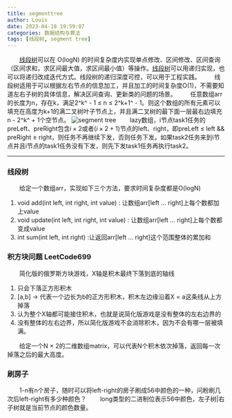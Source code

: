 ```yaml
---
title: segmenttree
author: Louis
date: 2023-04-18 19:59:07
categories: 数据结构与算法
tags: [线段树, segment tree]
---
```


&emsp;&emsp;[线段树](https://oi-wiki.org/ds/seg/)可以在 O(logN) 的时间复杂度内实现单点修改、区间修改、区间查询（区间求和，求区间最大值，求区间最小值）等操作。[线段树](https://en.wikipedia.org/wiki/Segment_tree)可以用递归实现，也可以将递归改成迭代方式。线段树的递归深度可控，可以用于工程实践。
&emsp;&emsp;线段树适用于可以根据左右节点的信息加工，并且加工的时间复杂度O(1)，不需要知道左右子树的具体信息，解决区间查询、更新类的问题的场景。
&emsp;&emsp;任意数组arr的长度为n，存在k，满足2^k^ - 1 &le; n  &le; 2^k+1^ - 1。则这个数组的所有元素可以填充在高度为k+1的满二叉树叶子节点上，并且满二叉树的最下面一层最右边填充n - 2^k^ + 1个空节点。
![segment tree](https://www.goodserendipity.com/asserts/data-structures-and-algorithms/segmenttree.svg)
&emsp;&emsp;lazy数组，i节点task1任务的preLeft、preRight包含$i \times 2$或者$(i \times 2+1)$节点的left、right，即preLeft &le; left &amp;&amp; preRight &ge; right，则任务不再继续下发，否则任务下发。如果task2任务来到i节点并且i节点的task1任务没有下发，则先下发task1任务再执行task2。

---

### 线段树

&emsp;&emsp;给定一个数组arr，实现如下三个方法，要求时间复杂度都是O(logN)

1. void add(int left, int right, int value) :  让数组arr[left ${ \dots }$ right]上每个数都加上value
2. void update(int left, int right, int value) :  让数组arr[left ${ \dots }$ right]上每个数都变成value
3. int sum(int left, int right) :让返回arr[left ${ \dots }$ right]这个范围整体的累加和

### 积方块问题 LeetCode699

&emsp;&emsp;简化版的俄罗斯方块游戏，X轴是积木最终下落到底的轴线

1. 只会下落正方形积木
2. [a,b] -> 代表一个边长为b的正方形积木，积木左边缘沿着X = a这条线从上方掉落
3. 认为整个X轴都可能接住积木，也就是说简化版游戏是没有整体的左右边界的
4. 没有整体的左右边界，所以简化版游戏不会消除积木，因为不会有哪一层被填满。

&emsp;&emsp;给定一个N ${ \times }$ 2的二维数组matrix，可以代表N个积木依次掉落，返回每一次掉落之后的最大高度。

### 刷房子

&emsp;&emsp;1-n有n个房子，随时可以将left-right的房子刷成56中颜色的一种，问粉刷几次后left-right有多少种颜色？
&emsp;&emsp;long类型的二进制位表示56中颜色，左子树|右子树就是当前节点的颜色数量。
